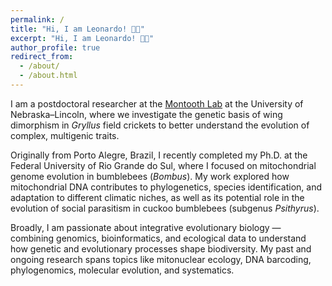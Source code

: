 ```yaml
---
permalink: /
title: "Hi, I am Leonardo! 🐝🦗"
excerpt: "Hi, I am Leonardo! 🐝🦗"
author_profile: true
redirect_from: 
  - /about/
  - /about.html
---
```


I am a postdoctoral researcher at the [Montooth Lab](http://montoothlab.unl.edu/) at the University of Nebraska–Lincoln, where we investigate the genetic basis of wing dimorphism in _Gryllus_ field crickets to better understand the evolution of complex, multigenic traits.

Originally from Porto Alegre, Brazil, I recently completed my Ph.D. at the Federal University of Rio Grande do Sul, where I focused on mitochondrial genome evolution in bumblebees (_Bombus_). My work explored how mitochondrial DNA contributes to phylogenetics, species identification, and adaptation to different climatic niches, as well as its potential role in the evolution of social parasitism in cuckoo bumblebees (subgenus _Psithyrus_).

Broadly, I am passionate about integrative evolutionary biology — combining genomics, bioinformatics, and ecological data to understand how genetic and evolutionary processes shape biodiversity. My past and ongoing research spans topics like mitonuclear ecology, DNA barcoding, phylogenomics, molecular evolution, and systematics.

